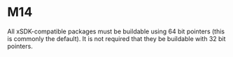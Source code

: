 # M14

All xSDK-compatible packages must be buildable using 64 bit pointers (this is
commonly the default). It is not required that they be buildable with 32 bit
pointers.
